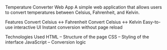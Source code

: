 Temperature Converter Web App
A simple web application that allows users to convert temperatures between Celsius, Fahrenheit, and Kelvin.

Features
Convert Celsius ↔ Fahrenheit
Convert Celsius ↔ Kelvin
Easy-to-use interactive UI
Instant conversion without page reload

Technologies Used
HTML – Structure of the page
CSS – Styling of the interface
JavaScript – Conversion logic
